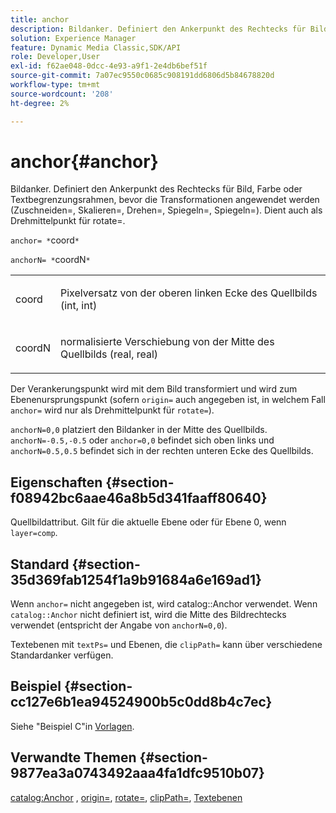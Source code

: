 ```yaml
---
title: anchor
description: Bildanker. Definiert den Ankerpunkt des Rechtecks für Bild, Farbe oder Textbegrenzungsrahmen, bevor die Transformationen angewendet werden (Zuschneiden=, Skalieren=, Drehen=, Spiegeln=, Spiegeln=). Dient auch als Drehmittelpunkt für rotate=.
solution: Experience Manager
feature: Dynamic Media Classic,SDK/API
role: Developer,User
exl-id: f62ae048-0dcc-4e93-a9f1-2e4db6bef51f
source-git-commit: 7a07ec9550c0685c908191dd6806d5b84678820d
workflow-type: tm+mt
source-wordcount: '208'
ht-degree: 2%

---
```


# anchor{#anchor}

Bildanker. Definiert den Ankerpunkt des Rechtecks für Bild, Farbe oder Textbegrenzungsrahmen, bevor die Transformationen angewendet werden (Zuschneiden=, Skalieren=, Drehen=, Spiegeln=, Spiegeln=). Dient auch als Drehmittelpunkt für rotate=.

`anchor= *`coord`*`

`anchorN= *`coordN`*`

<table id="simpletable_3ED1CD0BF473439FA1132FC84B4452A8"> 
 <tr class="strow"> 
  <td class="stentry"> <p><span class="codeph"> <span class="varname"> coord</span> </span> </p> </td> 
  <td class="stentry"> <p>Pixelversatz von der oberen linken Ecke des Quellbilds (int, int) </p></td> 
 </tr> 
 <tr class="strow"> 
  <td class="stentry"> <p><span class="codeph"> <span class="varname"> coordN</span> </span> </p> </td> 
  <td class="stentry"> <p>normalisierte Verschiebung von der Mitte des Quellbilds (real, real) </p></td> 
 </tr> 
</table>

Der Verankerungspunkt wird mit dem Bild transformiert und wird zum Ebenenursprungspunkt (sofern `origin=` auch angegeben ist, in welchem Fall `anchor=` wird nur als Drehmittelpunkt für `rotate=`).

`anchorN=0,0` platziert den Bildanker in der Mitte des Quellbilds. `anchorN=-0.5,-0.5` oder `anchor=0,0` befindet sich oben links und `anchorN=0.5,0.5` befindet sich in der rechten unteren Ecke des Quellbilds.

## Eigenschaften {#section-f08942bc6aae46a8b5d341faaff80640}

Quellbildattribut. Gilt für die aktuelle Ebene oder für Ebene 0, wenn `layer=comp`.

## Standard {#section-35d369fab1254f1a9b91684a6e169ad1}

Wenn `anchor=` nicht angegeben ist, wird catalog::Anchor verwendet. Wenn `catalog::Anchor` nicht definiert ist, wird die Mitte des Bildrechtecks verwendet (entspricht der Angabe von `anchorN=0,0`).

Textebenen mit `textPs=` und Ebenen, die `clipPath=` kann über verschiedene Standardanker verfügen.

## Beispiel {#section-cc127e6b1ea94524900b5c0dd8b4c7ec}

Siehe &quot;Beispiel C&quot;in [Vorlagen](../../../../../is-api/http-ref/image-serving-api-ref/c-http-protocol-reference/c-templates/c-templates.md#concept-3cd2d2adae0e41b2979b9640244d4d3e).

## Verwandte Themen {#section-9877ea3a0743492aaa4fa1dfc9510b07}

[catalog:Anchor](/help/aem-is-ir-api/is-api/image-catalog/image-serving-api-ref/c-image-catalog-reference/c-image-svg-data-reference/c-image-data-reference/r-anchor-cat.md) , [origin=](../../../../../is-api/http-ref/image-serving-api-ref/c-http-protocol-reference/c-command-reference/r-origin.md#reference-e11c7ac06e2240cc884c3fec98f05138), [rotate=](../../../../../is-api/http-ref/image-serving-api-ref/c-http-protocol-reference/c-command-reference/r-rotate.md#reference-12abb086635546ec9ec2e1a793dc1096), [clipPath=](../../../../../is-api/http-ref/image-serving-api-ref/c-http-protocol-reference/c-command-reference/r-clippath.md#reference-8139b1b52dc54749b51b109521ddf83d), [Textebenen](../../../../../is-api/http-ref/image-serving-api-ref/c-http-protocol-reference/c-text-formatting/r-text-layers.md#reference-47e78cfb18134db5ab09e17af14a6a8f)
